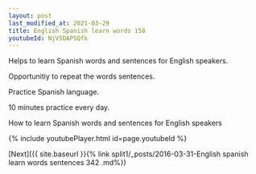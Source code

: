 ```yaml
---
layout: post
last_modified_at: 2021-03-29
title: English Spanish learn words 158 
youtubeId: NjV5DAP5Qfk
---
```

 
 
Helps to learn Spanish words and sentences for English speakers.

Opportunitiy to repeat the words sentences. 

Practice Spanish language. 
 
10 minutes practice every day. 
 
How to learn Spanish words and sentences for English speakers 
 
{% include youtubePlayer.html id=page.youtubeId %}
 
 
[Next]({{ site.baseurl }}{% link  split1/_posts/2016-03-31-English spanish learn words sentences 342 .md%})
 
